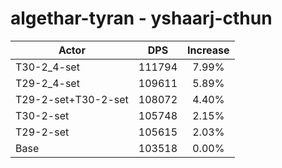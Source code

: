 # algethar-tyran - yshaarj-cthun
| Actor | DPS | Increase |
|---|:---:|:---:|
|T30-2_4-set|111794|7.99%|
|T29-2_4-set|109611|5.89%|
|T29-2-set+T30-2-set|108072|4.40%|
|T30-2-set|105748|2.15%|
|T29-2-set|105615|2.03%|
|Base|103518|0.00%|
